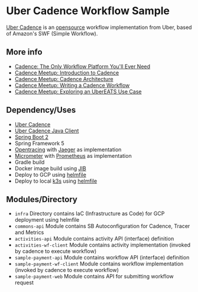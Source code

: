 # Uber Cadence Workflow Sample

[Uber Cadence](https://cadenceworkflow.io/) is an [opensource](https://github.com/uber/cadence)  workflow implementation from Uber, based of Amazon's SWF (Simple Workflow).

## More info ##
 - [Cadence: The Only Workflow Platform You'll Ever Need](https://www.youtube.com/watch?v=llmsBGKOuWI)
 - [Cadence Meetup: Introduction to Cadence](https://www.youtube.com/watch?v=-BuIkhlc-RM)
 - [Cadence Meetup: Cadence Architecture](https://www.youtube.com/watch?v=5M5eiNBUf4Q)
 - [Cadence Meetup: Writing a Cadence Workflow](https://www.youtube.com/watch?v=Nbz6XUBKdbM)
 - [Cadence Meetup: Exploring an UberEATS Use Case](https://www.youtube.com/watch?v=-LRghQzfF8k)
 
## Dependency/Uses ##
 - [Uber Cadence](https://github.com/uber/cadence)
 - [Uber Cadence Java Client](https://github.com/uber/cadence-java-client)
 - [Spring Boot 2](https://spring.io/projects/spring-boot)
 - Spring Framework 5
 - [Opentracing](https://opentracing.io/) with [Jaeger](https://www.jaegertracing.io/) as implementation
 - [Micrometer](http://micrometer.io/) with [Prometheus](https://prometheus.io/) as implementation
 - Gradle build
 - Docker image build using [JIB](https://github.com/GoogleContainerTools/jib)
 - Deploy to GCP using [helmfile](https://github.com/roboll/helmfile)
 - Deploy to local [k3s](https://k3s.io/) using [helmfile](https://github.com/roboll/helmfile)
 
## Modules/Directory ##
 
 - `infra` Directory contains IaC (Infrastructure as Code) for GCP deployment using helmfile
 - `commons-api` Module contains SB Autoconfiguration for Cadence, Tracer and Metrics
 - `activities-api` Module contains activity API (interface) definition
 - `activities-wf-client` Module contains activity implementation (invoked by cadence to execute workflow)
 - `sample-payment-api` Module contains workflow API (interface) definition
 - `sample-payment-wf-client` Module contains workflow implementation (invoked by cadence to execute workflow)
 - `sample-payment-web` Module contains API for submitting workflow request